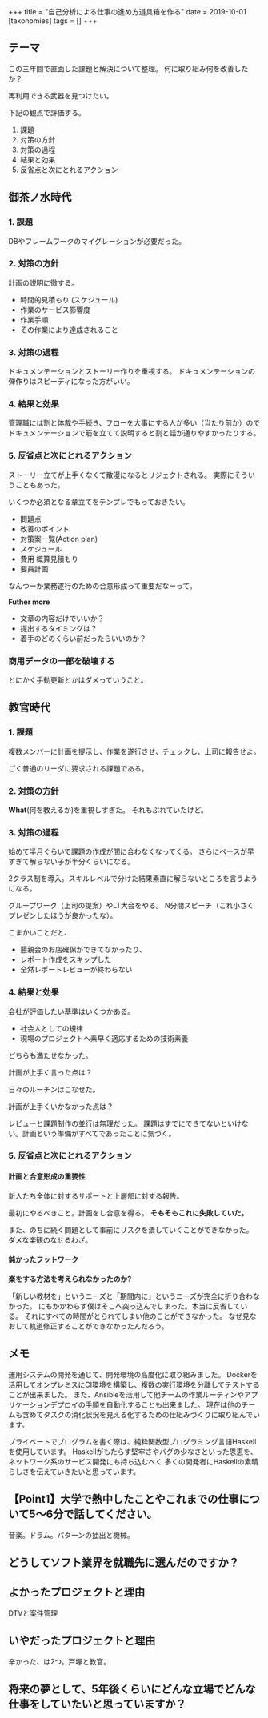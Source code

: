+++
title = "自己分析による仕事の進め方道具箱を作る"
date = 2019-10-01
[taxonomies]
tags = []
+++

## テーマ

この三年間で直面した課題と解決について整理。
何に取り組み何を改善したか？

再利用できる武器を見つけたい。

下記の観点で評価する。

1. 課題
2. 対策の方針
3. 対策の過程
4. 結果と効果
5. 反省点と次にとれるアクション

## 御茶ノ水時代

### 1. 課題

DBやフレームワークのマイグレーションが必要だった。

### 2. 対策の方針

計画の説明に徹する。

- 時間的見積もり (スケジュール)
- 作業のサービス影響度
- 作業手順
- その作業により達成されること

### 3. 対策の過程

ドキュメンテーションとストーリー作りを重視する。
ドキュメンテーションの弾作りはスピーディになった方がいい。

### 4. 結果と効果

管理職には割と体裁や手続き、フローを大事にする人が多い（当たり前か）ので
ドキュメンテーションで筋を立てて説明すると割と話が通りやすかったりする。

### 5. 反省点と次にとれるアクション

ストーリー立てが上手くなくて散漫になるとリジェクトされる。
実際にそういうこともあった。

いくつか必須となる章立てをテンプレでもっておきたい。

- 問題点
- 改善のポイント
- 対策案一覧(Action plan)
- スケジュール
- 費用 概算見積もり
- 要員計画

なんつーか業務遂行のための合意形成って重要だなーって。

**Futher more**

- 文章の内容だけでいいか？
- 提出するタイミングは？
- 着手のどのくらい前だったらいいのか？

### 商用データの一部を破壊する

とにかく手動更新とかはダメっていうこと。

## 教官時代

### 1. 課題

複数メンバーに計画を提示し、作業を遂行させ、チェックし、上司に報告せよ。

ごく普通のリーダに要求される課題である。

### 2. 対策の方針

**What**(何を教えるか)を重視しすぎた。
それもぶれていたけど。

### 3. 対策の過程

始めて半月ぐらいで課題の作成が間に合わなくなってくる。
さらにペースが早すぎて解らない子が半分くらいになる。

2クラス制を導入。スキルレベルで分けた結果素直に解らないところを言うようになる。

グループワーク（上司の提案）やLT大会をやる。
N分間スピーチ（これ小さくプレゼンしたほうが良かったな）。

こまかいことだと、

- 懇親会のお店確保ができてなかったり、
- レポート作成をスキップした
- 全然レポートレビューが終わらない

### 4. 結果と効果

会社が評価したい基準はいくつかある。

- 社会人としての規律
- 現場のプロジェクトへ素早く適応するための技術素養

どちらも満たせなかった。

計画が上手く言った点は？

日々のルーチンはこなせた。

計画が上手くいかなかった点は？

レビューと課題制作の並行は無理だった。
課題はすでにできてないといけない。計画という準備がすべてであったことに気づく。

### 5. 反省点と次にとれるアクション

#### 計画と合意形成の重要性

新人たち全体に対するサポートと上層部に対する報告。

最初にやるべきこと。計画をし合意を得る。
**そもそもこれに失敗していた。**

また、のちに続く問題として事前にリスクを潰していくことができなかった。
ダメな楽観のなせるわざ。

#### 鈍かったフットワーク

**楽をする方法を考えられなかったのか?**

「新しい教材を」というニーズと「期間内に」というニーズが完全に折り合わなかった。
にもかかわらず僕はそこへ突っ込んでしまった。本当に反省している。
それにすべての時間がとられてしまい他のことができなかった。
なぜ見なおして軌道修正することができなかったんだろう。

## メモ

運用システムの開発を通じて、開発環境の高度化に取り組みました。
Dockerを活用してオンプレミスにCI環境を構築し、複数の実行環境を分離してテストすることが出来ました。
また、Ansibleを活用して他チームの作業ルーティンやアプリケーションデプロイの手順を自動化することも出来ました。
現在は他のチームも含めてタスクの消化状況を見える化するための仕組みづくりに取り組んでいます。

プライベートでプログラムを書く際は、純粋関数型プログラミング言語Haskellを使用しています。
Haskellがもたらす堅牢さやバグの少なさといった恩恵を、ネットワーク系のサービス開発にも持ち込むべく
多くの開発者にHaskellの素晴らしさを伝えていきたいと思っています。


## 【Point1】大学で熱中したことやこれまでの仕事について5～6分で話してください。 
音楽。ドラム。パターンの抽出と機械。

## どうしてソフト業界を就職先に選んだのですか？ 

## よかったプロジェクトと理由

DTVと案件管理

## いやだったプロジェクトと理由

辛かった、は2つ。戸塚と教官。

## 将来の夢として、5年後くらいにどんな立場でどんな仕事をしていたいと思っていますか？
